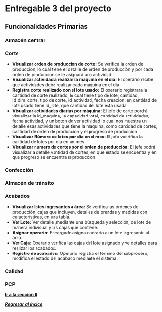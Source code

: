 # Entregable 3 del proyecto
## Funcionalidades Primarias
### Almacén central 

### Corte
* **Visualizar orden de produccion de corte:** Se verifica la orden de produccion, lo cual tiene el detalle de orden de producción y por cada orden de produccion se le asignará una actividad
* **Visualizar actividad a realizar la maquina en el dia:** El operario recibe que actividades debe realizar cada maquina en el dia
* **Registra corte realizado con el lote usado:** El operario registrara la cantidad de corte realizado, lo cual tiene tipo de lote, cantidad, id_dim_corte, tipo de corte, id_actividad, fecha creacion; en cantidad de lote usado tiene id_lote, que cantidad del lote esta usada
* **Visualizar actividades diarias por máquina:** El jefe de corte pordrá visualizar la id_maquina, la capacidad total, cantidad de actividades, fecha actividad, y un boton de ver actividad lo cual nos muestra un detalle esas actividades que tiene la maquina, como cantidad de cortes, cantidad de orden de produccion y el progreso de produccion
* **Visualizar Número de lotes por dia en el mes:** El jefe veririfica la cantidad de lotes por dia en un mes
* **Visualizar numero de cortes por el orden de producción:**  El jefe podrá visualizar a detalle vsntidad de cortes, en que estado se encuentra y en que progreso se encuentra la produccion
  
### Confección 

### Almacén de tránsito 

### Acabados
* **Visualizar lotes ingresantes a área:** Se verifica las órdenes de producción, cajas que incluyen, detalles de prendas y medidas con características, en una tabla.
* **Ver Lote:** Ver detalle ,mediante una búsqueda y selección, de lote de manera indivisual y las cajas que contiene.
* **Asignar operario:** Encargado asigna operario a un lote ingresante al área.
* **Ver Caja:** Operario verifica las cajas del lote asignado y ve detalles para realizar los acabados.
* **Registro de acabados:** Operario registra el término del subproceso, modifica el estado del acabado mediante el sistema.


### Calidad 

### PCP 

**[Ir a la seccion 6](6-stack.md)**

***[Regresar al índice](./entregable%203-indice.md)***
